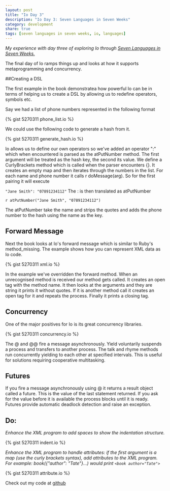 ```yaml
---
layout: post
title: "Io Day 3"
description: "Io Day 3: Seven Languages in Seven Weeks"
category: development 
share: true
tags: [seven languages in seven weeks, io, languages]
---
```


*My experience with day three of exploring Io through <a href="http://pragprog.com/book/btlang/seven-languages-in-seven-weeks" target="_blank">Seven Languages in Seven Weeks.</a>*

The final day of Io ramps things up and looks at how it supports metaprogramming and concurrency.

##Creating a DSL

The first example in the book demonstratea how powerful Io can be in terms of helping us to create a DSL by allowing us to redefine operators, symbols etc.

Say we had a list of phone numbers represented in the following format

{% gist 5270311 phone_list.io %}

We could use the following code to generate a hash from it.

{% gist 5270311 generate_hash.io %}

Io allows us to define our own operators so we've added an operator ":" which when encountered is parsed as the atPutNumber method. The first argument will be treated as the hash key, the second its value. We define a CurlyBrackets method which is called when the parser encounters {}. It creates an empty map and then iterates through the numbers in the list. For each name and phone number it calls r doMessage(arg). So for the first pairing it will execute 

<code>"Jane Smith": "07891234112"</code>
The : is then translated as atPutNumber

<code>r atPutNumber("Jane Smith", "07891234112")</code>


The atPutNumber take the name and strips the quotes and adds the phone number to the hash using the name as the key. 

## Forward Message

Next the book looks at Io's forward message which is similar to Ruby's method_missing. The example shows how you can represent XML data as Io code.

{% gist 5270311 xml.io %}

In the example we've overridden the forward method. When an unrecognised method is received our method gets called. It creates an open tag with the method name. It then looks at the arguments and they are string it prints it without quotes. If it is another method call it creates an open tag for it and repeats the process. Finally it prints a closing tag. 

## Concurrency

One of the major positives for Io is its great concurrency libraries.

{% gist 5270311 concurrency.io %}

The @ and @@ fire a message asynchronously. Yield voluntarily suspends a process and transfers to another process. The talk and rhyme methods run concurrently yielding to each other at specified intervals. This is useful for solutions requiring cooperative multitasking.

## Futures

If you fire a message asynchronously using @ it returns a result object called a future. This is the value of the last statement returned. If you ask for the value before it is available the process blocks until it is ready. Futures provide automatic deadlock detection and raise an exception.

## Do:

*Enhance the XML program to add spaces to show the indentation structure.*

{% gist 5270311 indent.io %}

*Enhance the XML program to handle attributes: if the first argument is a map (use the curly brackets syntax), add attributes to the XML program. For example: book({"author": "Tate"}...) would print `<book author="Tate">`*

{% gist 5270311 attribute.io %}

Check out my code at <a href="https://github.com/heatherjc07/seven_languages_in_seven_days/tree/master/Io/Day3" target="_blank">github</a>
